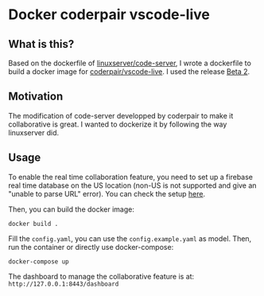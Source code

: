 # Docker coderpair vscode-live

## What is this?

Based on the dockerfile of [linuxserver/code-server](https://github.com/linuxserver/docker-code-server), I wrote a dockerfile to build a docker image for [coderpair/vscode-live](https://github.com/coderpair/vscode-live).
I used the release [Beta 2](https://github.com/coderpair/vscode-live/releases/tag/v1.1.0).

## Motivation

The modification of code-server developped by coderpair to make it collaborative is great. I wanted to dockerize it by following the way linuxserver did.

## Usage

To enable the real time collaboration feature, you need to set up a firebase real time database on the US location (non-US is not supported and give an "unable to parse URL" error).
You can check the setup [here](https://github.com/coderpair/vscode-live#setting-up-firebase).

Then, you can build the docker image:
```
docker build .
```
Fill the `config.yaml`, you can use the `config.example.yaml` as model. Then, run the container or directly use docker-compose:
```
docker-compose up
```
The dashboard to manage the collaborative feature is at: `http://127.0.0.1:8443/dashboard`

